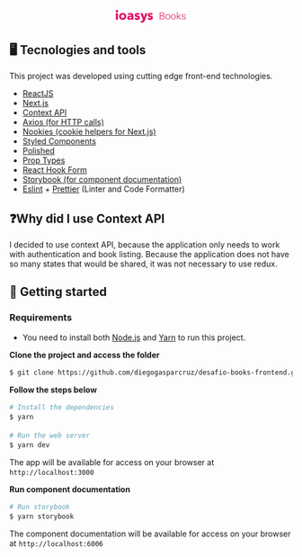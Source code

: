 <div align="center">
  <img alt="logo" src=".github/logo.svg" width="25%"/>
</div>

## 🖥 Tecnologies and tools

This project was developed using cutting edge front-end technologies.

- [ReactJS](https://reactjs.org/)
- [Next.js](https://nextjs.org/)
- [Context API](https://reactjs.org/docs/context.html)
- [Axios (for HTTP calls)](https://github.com/axios/axios)
- [Nookies (cookie helpers for Next.js)](https://github.com/maticzav/nookies)
- [Styled Components](https://styled-components.com/)
- [Polished](https://polished.js.org/docs/)
- [Prop Types](https://www.npmjs.com/package/prop-types)
- [React Hook Form](https://react-hook-form.com/)
- [Storybook (for component documentation)](https://storybook.js.org/)
- [Eslint](https://eslint.org/) + [Prettier](https://prettier.io/) (Linter and Code Formatter)

## ❓Why did I use Context API

I decided to use context API, because the application only needs to work with authentication and book listing. Because the application does not have so many states that would be shared, it was not necessary to use redux.

## 🚀 Getting started

### Requirements

- You need to install both [Node.js](https://nodejs.org/en/download/) and [Yarn](https://yarnpkg.com/) to run this project.

**Clone the project and access the folder**

```bash
$ git clone https://github.com/diegogasparcruz/desafio-books-frontend.git && cd desafio-books-frontend
```

**Follow the steps below**

```bash
# Install the dependencies
$ yarn

# Run the web server
$ yarn dev
```

The app will be available for access on your browser at `http://localhost:3000`

**Run component documentation**

```bash
# Run storybook
$ yarn storybook
```

The component documentation will be available for access on your browser at `http://localhost:6006`
